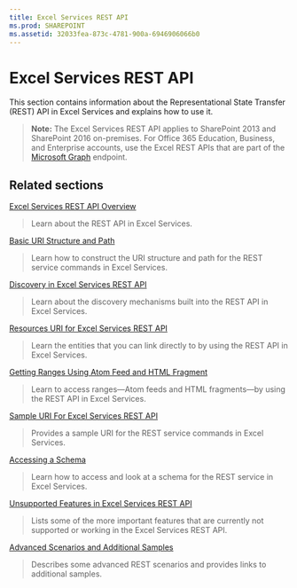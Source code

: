 ```yaml
---
title: Excel Services REST API
ms.prod: SHAREPOINT
ms.assetid: 32033fea-873c-4781-900a-6946906066b0
---
```



# Excel Services REST API

This section contains information about the Representational State Transfer (REST) API in Excel Services and explains how to use it.
  
    
    


> **Note:**
> The Excel Services REST API applies to SharePoint 2013 and SharePoint 2016 on-premises. For Office 365 Education, Business, and Enterprise accounts, use the Excel REST APIs that are part of the  [Microsoft Graph](http://graph.microsoft.io/en-us/docs/api-reference/v1.0/resources/excel
) endpoint.
  
    
    


## Related sections


 [Excel Services REST API Overview](excel-services-rest-api-overview.md)
  
    
    
> Learn about the REST API in Excel Services.
    
  
 [Basic URI Structure and Path](basic-uri-structure-and-path.md)
  
    
    
> Learn how to construct the URI structure and path for the REST service commands in Excel Services.
    
  
 [Discovery in Excel Services REST API](discovery-in-excel-services-rest-api.md)
  
    
    
> Learn about the discovery mechanisms built into the REST API in Excel Services.
    
  
 [Resources URI for Excel Services REST API](resources-uri-for-excel-services-rest-api.md)
  
    
    
> Learn the entities that you can link directly to by using the REST API in Excel Services.
    
  
 [Getting Ranges Using Atom Feed and HTML Fragment](getting-ranges-using-atom-feed-and-html-fragment.md)
  
    
    
> Learn to access ranges—Atom feeds and HTML fragments—by using the REST API in Excel Services.
    
  
 [Sample URI For Excel Services REST API](sample-uri-for-excel-services-rest-api.md)
  
    
    
> Provides a sample URI for the REST service commands in Excel Services.
    
  
 [Accessing a Schema](accessing-a-schema.md)
  
    
    
> Learn how to access and look at a schema for the REST service in Excel Services.
    
  
 [Unsupported Features in Excel Services REST API](unsupported-features-in-excel-services-rest-api.md)
  
    
    
> Lists some of the more important features that are currently not supported or working in the Excel Services REST API.
    
  
 [Advanced Scenarios and Additional Samples](advanced-scenarios-and-additional-samples.md)
  
    
    
> Describes some advanced REST scenarios and provides links to additional samples.
    
  

